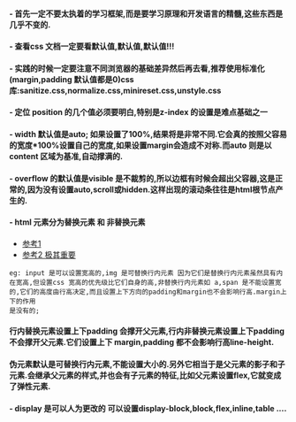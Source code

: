 
#### - 首先一定不要太执着的学习框架,而是要学习原理和开发语言的精髓,这些东西是几乎不变的.

#### - 查看css 文档一定要看默认值,默认值,默认值!!!

#### - 实践的时候一定要注意不同浏览器的基础差异然后再去看,推荐使用标准化(margin,padding 默认值都是0)css 库:sanitize.css,normalize.css,minireset.css,unstyle.css

#### - 定位 position 的几个值必须要明白,特别是z-index 的设置是难点基础之一

#### - width 默认值是auto; 如果设置了100%,结果将是非常不同.它会真的按照父容易的宽度*100%设置自己的宽度,如果设置margin会造成不对称.而auto 则是以content 区域为基准,自动撑满的.

#### - overflow 的默认值是visible 是不裁剪的,所以边框有时候会超出父容器,这是正常的,因为没有设置auto,scroll或hidden.这样出现的滚动条往往是html根节点产生的.

#### - html 元素分为替换元素 和 非替换元素 
  - [参考1](https://www.cnblogs.com/WebShare-hilda/p/4713890.html) 
  - [参考2 极其重要](http://www.aichengxu.com/other/3124775.htm)
```
eg: input 是可以设置宽高的,img 是可替换行内元素 因为它们是替换行内元素虽然具有内在宽高,但设置css 宽高的优先级比它们自身的高,非替换行内元素如 a,span 是不能设置宽的,它们的高度由行高决定,而且设置上下方向的padding和margin也不会影响行高.margin上下的作用
是没有的;
```

#### 行内替换元素设置上下padding 会撑开父元素,行内非替换元素设置上下padding 不会撑开父元素.它们设置上下 margin,padding 都不会影响行高line-height.

#### 伪元素默认是可替换行内元素,不能设置大小的.另外它相当于是父元素的影子和子元素.会继承父元素的样式,并也会有子元素的特征,比如父元素设置flex,它就变成了弹性元素.

#### - display 是可以人为更改的 可以设置display-block,block,flex,inline,table ....





      
